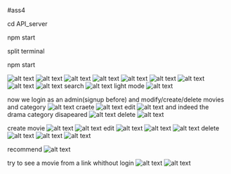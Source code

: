 #ass4

cd API_server 

npm start

split terminal

npm start

![alt text](images/image-0.png)
![alt text](images/image.png)
![alt text](images/image-1.png)
![alt text](images/image-2.png)
![alt text](images/image-3.png)
![alt text](images/image-4.png)
![alt text](images/image-5.png)
![alt text](images/image-6.png)
![alt text](images/image-7.png)
search
![alt text](images/image-8.png)
light mode
![alt text](images/image-9.png)

now we login as an admin(signup before) and modify/create/delete movies and category
![alt text](images/image-10.png)
craete
![alt text](images/image-11.png)
edit
![alt text](images/image-18.png)
and indeed the drama category disapeared
![alt text](images/image-19.png)
delete
![alt text](images/image-12.png)

create movie
![alt text](images/image-13.png)
![alt text](images/image-14.png)
edit
![alt text](images/image-15.png)
![alt text](images/image-16.png)
![alt text](images/image-17.png)
delete
![alt text](images/image-21.png)
![alt text](images/image-20.png)
![alt text](images/image-22.png)

recommend
![alt text](images/image-23.png)


try to see a movie from a link whithout login
![alt text](image.png)
![alt text](image-1.png)